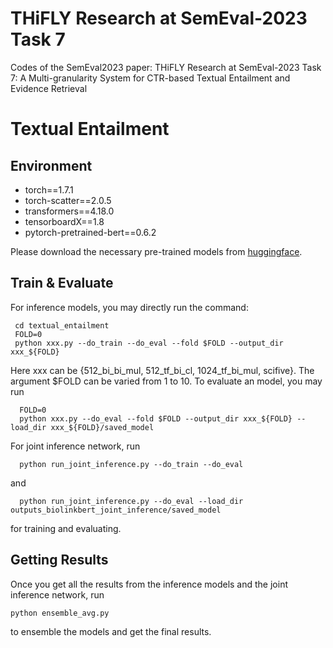 # THiFLY Research at SemEval-2023 Task 7
Codes of the SemEval2023 paper: THiFLY Research at SemEval-2023 Task 7: A Multi-granularity System for CTR-based Textual Entailment and Evidence Retrieval
# Textual Entailment
## Environment
- torch==1.7.1
- torch-scatter==2.0.5
- transformers==4.18.0
- tensorboardX==1.8
- pytorch-pretrained-bert==0.6.2

Please download the necessary pre-trained models from [huggingface](https://huggingface.co/).
## Train & Evaluate
For inference models, you may directly run the command:
 ```
  cd textual_entailment
  FOLD=0
  python xxx.py --do_train --do_eval --fold $FOLD --output_dir xxx_${FOLD}
 ```
 Here xxx can be {512_bi_bi_mul, 512_tf_bi_cl, 1024_tf_bi_mul, scifive}. The argument $FOLD can be varied from 1 to 10.
To evaluate an model, you may run
```
  FOLD=0
  python xxx.py --do_eval --fold $FOLD --output_dir xxx_${FOLD} --load_dir xxx_${FOLD}/saved_model
```
For joint inference network, run
```
  python run_joint_inference.py --do_train --do_eval
```
and
```
  python run_joint_inference.py --do_eval --load_dir outputs_biolinkbert_joint_inference/saved_model
```
for training and evaluating.
## Getting Results
Once you get all the results from the inference models and the joint inference network, run
```
python ensemble_avg.py
```
to ensemble the models and get the final results.

